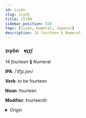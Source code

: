 ```yaml
---
id: zıyön
slug: zıyön
title: ZIYÖN
sidebar_position: 526
tags: [zıyön, Numeral, Japonic]
description: 14 fourteen § Numeral
---
```


### zıyön&emsp;<span kind="abugida">ⱴȷɀ̃ı</span>

*14 fourteen* **§** Numeral

**IPA**: /ˈd͡ʒɪ.jon/

**Verb**: to be fourteen

**Noun**: fourteen

**Modifier**: fourteenth

<details>
    <summary>Origin</summary>
    Japanese じゅうよん jūyon [d͡ʑɨᵝːjõ̞ɴ]<br/>
    <em>Japonic Language Family</em>
</details>